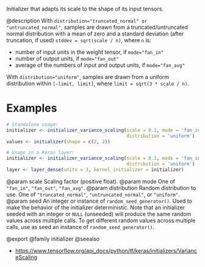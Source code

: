 Initializer that adapts its scale to the shape of its input tensors.

@description
With `distribution="truncated_normal" or "untruncated_normal"`, samples are
drawn from a truncated/untruncated normal distribution with a mean of zero
and a standard deviation (after truncation, if used) `stddev = sqrt(scale /
n)`, where `n` is:

- number of input units in the weight tensor, if `mode="fan_in"`
- number of output units, if `mode="fan_out"`
- average of the numbers of input and output units, if `mode="fan_avg"`

With `distribution="uniform"`, samples are drawn from a uniform distribution
within `[-limit, limit]`, where `limit = sqrt(3 * scale / n)`.

# Examples

```r
# Standalone usage:
initializer <- initializer_variance_scaling(scale = 0.1, mode = 'fan_in',
                                            distribution = 'uniform')
values <- initializer(shape = c(2, 2))
```


```r
# Usage in a Keras layer:
initializer <- initializer_variance_scaling(scale = 0.1, mode = 'fan_in',
                                            distribution = 'uniform')
layer <- layer_dense(units = 3, kernel_initializer = initializer)
```

@param scale Scaling factor (positive float).
@param mode One of `"fan_in"`, `"fan_out"`, `"fan_avg"`.
@param distribution Random distribution to use.
    One of `"truncated_normal"`, `"untruncated_normal"`, or `"uniform"`.
@param seed An integer or instance of
    `random_seed_generator()`.
    Used to make the behavior of the initializer
    deterministic. Note that an initializer seeded with an integer
    or `NULL` (unseeded) will produce the same random values
    across multiple calls. To get different random values
    across multiple calls, use as seed an instance
    of `random_seed_generator()`.

@export
@family initializer
@seealso
+ <https://www.tensorflow.org/api_docs/python/tf/keras/initializers/VarianceScaling>
